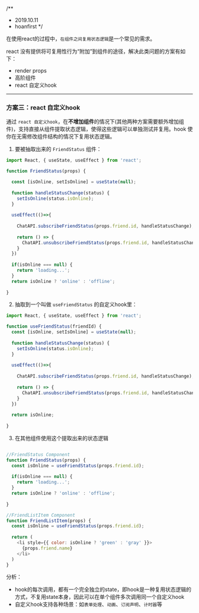 /**
 * 2019.10.11
 * hoanfirst
 */


在使用react的过程中，`在组件之间复用状态逻辑`是一个常见的需求。

react 没有提供将可复用性行为“附加”到组件的途径，解决此类问题的方案有如下：
- render props
- 高阶组件
- react 自定义hook

---

### 方案三：react 自定义hook

通过 `react 自定义hook`，在**不增加组件**的情况下(其他两种方案需要额外增加组件)，支持直接从组件提取状态逻辑，使得这些逻辑可以单独测试并复用。hook 使你在无需修改组件结构的情况下复用状态逻辑。


1. 要被抽取出来的 `FriendStatus` 组件：

```javascript
import React, { useState, useEffect } from 'react';

function FriendStatus(props) {

  const [isOnline, setIsOnline] = useState(null);
  
  function handleStatusChange(status) {
    setIsOnline(status.isOnline);
  }
  
  useEffect(()=>{
    
    ChatAPI.subscribeFriendStatus(props.friend.id, handleStatusChange);
    
    return () => {
      ChatAPI.unsubscribeFriendStatus(props.friend.id, handleStatusChange);
    }
  })
  
  if(isOnline === null) {
    return 'loading...';
  }
  return isOnline ? 'online' : 'offline';
  
}
```

2. 抽取到一个叫做 `useFriendStatus` 的自定义hook里：

```javascript
import React, { useState, useEffect } from 'react';

function useFriendStatus(friendId) {
  const [isOnline, setIsOnline] = useState(null);
  
  function handleStatusChange(status) {
    setIsOnline(status.isOnline);
  }
  
  useEffect(()=>{
    
    ChatAPI.subscribeFriendStatus(props.friend.id, handleStatusChange);
    
    return () => {
      ChatAPI.unsubscribeFriendStatus(props.friend.id, handleStatusChange);
    }
  })
  
  return isOnline;
  
}

```

3. 在其他组件使用这个提取出来的状态逻辑

```javascript

//FriendStatus Component
function FriendStatus(props) {
  const isOnline = useFriendStatus(props.friend.id);
  
  if(isOnline === null) {
    return 'loading...';
  }
  return isOnline ? 'online' : 'offline';
  
}

//FriendListItem Component
function FriendListItem(props) {
  const isOnline = useFriendStatus(props.friend.id);
  
  return (
    <li style={{ color: isOnline ? 'green' : 'gray' }}>
      {props.friend.name}
    </li>
  )
}

```

分析：

- hook的每次调用，都有一个完全独立的state，即hook是一种复用状态逻辑的方式，不复用state本身，因此可以在单个组件多次调用同一个自定义hook
- 自定义hook支持各种场景：如`表单处理`、`动画`、`订阅声明`、`计时器`等











